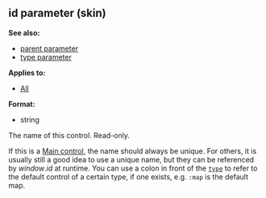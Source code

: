 ## id parameter (skin)
**See also:**
*   [parent parameter](/%7Bskin%7D/param/parent)
*   [type parameter](/%7Bskin%7D/param/type)
<!-- -->
**Applies to:**
*   [All](/%7Bskin%7D/control)
<!-- -->
**Format:**
*   string


The name of this control. Read-only. 

If this is a
[Main control](/%7Bskin%7D/control/main), the name should always be
unique. For others, it is usually still a good idea to use a unique
name, but they can be referenced by *window*.*id* at runtime.
You can use a colon in front of the
[`type`](/%7Bskin%7D/param/type) to refer to the default control
of a certain type, if one exists, e.g. `:map` is the default map.